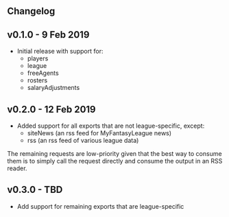 ## Changelog

## v0.1.0 - 9 Feb 2019
   * Initial release with support for:
      * players
      * league
      * freeAgents
      * rosters
      * salaryAdjustments

## v0.2.0 - 12 Feb 2019
   * Added support for all exports that are not league-specific, except:
     * siteNews (an rss feed for MyFantasyLeague news)
     * rss (an rss feed of various league data)

The remaining requests are low-priority given that the 
best way to consume them is to simply call the request
directly and consume the output in an RSS reader.

## v0.3.0 - TBD
   * Add support for remaining exports that are league-specific
